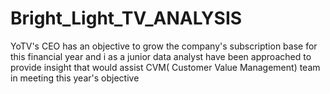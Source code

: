 # Bright_Light_TV_ANALYSIS
YoTV's CEO has an objective to grow the company's subscription base for this financial year and i as a junior data analyst have been approached to provide insight that would assist CVM( Customer Value Management) team in meeting this year's objective
